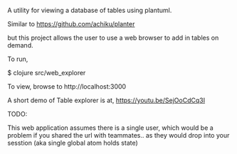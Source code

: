 

A utility for viewing a database of tables using plantuml.

Similar to https://github.com/achiku/planter

but this project allows the user to use a web browser to add in tables on demand.



To run,

$ clojure src/web_explorer

To view, browse to http://localhost:3000

A short demo of Table explorer is at,  https://youtu.be/SejOoCdCq3I

TODO:

This web application assumes there is a single user, which would be a
problem if you shared the url with teammates.. as they would drop into
your sesstion (aka single global atom holds state)



